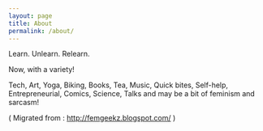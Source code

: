 ```yaml
---
layout: page
title: About
permalink: /about/
---
```


 Learn. Unlearn. Relearn.
 
 Now, with a variety!
 
 Tech, Art, Yoga, Biking, Books, Tea, Music, Quick bites, Self-help, 
 Entrepreneurial, Comics, Science, Talks and may be a bit of 
 feminism and sarcasm!

 ( Migrated from : http://femgeekz.blogspot.com/ )
